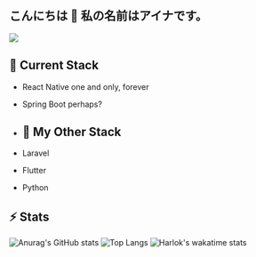 ## こんにちは 👋 私の名前はアイナです。

![](https://komarev.com/ghpvc/?username=ainanabilahh)

<!--
**ainanabilahh/ainanabilahh** is a ✨ _special_ ✨ repository because its `README.md` (this file) appears on your GitHub profile.

Here are some ideas to get you started:

- 🔭 I’m currently working on ...
- 🌱 I’m currently learning ...
- 👯 I’m looking to collaborate on ...
- 🤔 I’m looking for help with ...
- 💬 Ask me about ...
- 📫 How to reach me: ...
- 😄 Pronouns: ...
- ⚡ Fun fact: ...
-->

## 🔭 Current Stack

- React Native one and only, forever
- Spring Boot perhaps? 

- ## 🔭 My Other Stack

- Laravel
- Flutter
- Python

## ⚡ Stats

![Anurag's GitHub stats](https://github-readme-stats.vercel.app/api?username=ainanabilahh&show_icons=true&theme=omni&include_all_commits=true&hide_rank=false&rank_icon=github&line_height=24&hide=issues)
![Top Langs](https://github-readme-stats.vercel.app/api/top-langs/?username=ainanabilahh&layout=compact&theme=omni&card_width=370)
![Harlok's wakatime stats](https://github-readme-stats.vercel.app/api/wakatime?username=@ainanabilahh&layout=compact&theme=omni)

